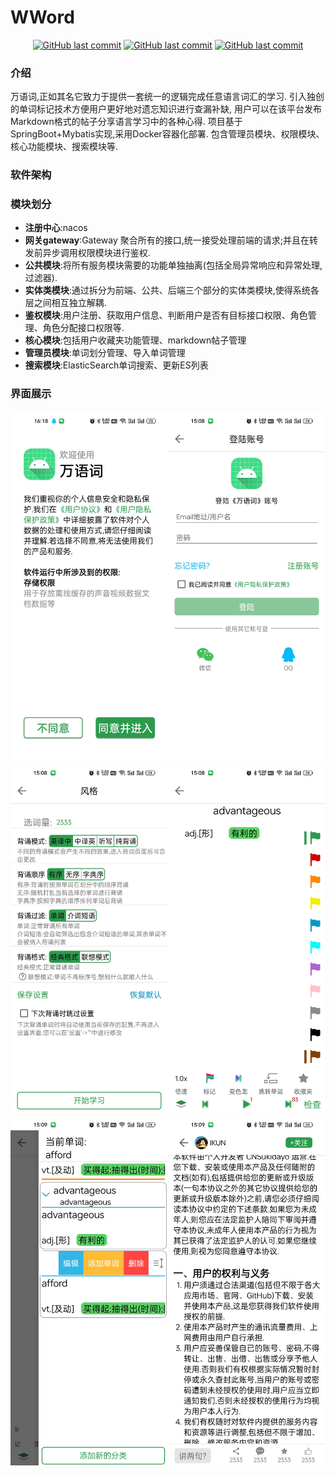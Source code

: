 # WWord

<p align="center">
    <a href="https://github.com/CNSukidayo/WWord/commits"><img alt="GitHub last commit" src="https://img.shields.io/badge/JDK-17-red.svg?style=flat&logo=Oracle&labelColor=2B9C4C&color=DC2500" /></a>
    <a href="https://github.com/CNSukidayo/WWord/commits"><img alt="GitHub last commit" src="https://img.shields.io/github/last-commit/CNSukidayo/WWord" /></a>
    <a href="https://github.com/CNSukidayo/WWord/commits"><img alt="GitHub last commit" src="https://img.shields.io/badge/license-GPL 3.0-4EB1BA" /></a>
</p>

### 介绍

万语词,正如其名它致力于提供一套统一的逻辑完成任意语言词汇的学习.
引入独创的单词标记技术方便用户更好地对遗忘知识进行查漏补缺,
用户可以在该平台发布Markdown格式的帖子分享语言学习中的各种心得.
项目基于SpringBoot+Mybatis实现,采用Docker容器化部署.
包含管理员模块、权限模块、核心功能模块、搜索模块等.

### 软件架构

### 模块划分

* **注册中心**:nacos
* **网关gateway**:Gateway 聚合所有的接口,统一接受处理前端的请求;并且在转发前异步调用权限模块进行鉴权.
* **公共模块**:将所有服务模块需要的功能单独抽离(包括全局异常响应和异常处理,过滤器).
* **实体类模块**:通过拆分为前端、公共、后端三个部分的实体类模块,使得系统各层之间相互独立解耦.
* **鉴权模块**:用户注册、获取用户信息、判断用户是否有目标接口权限、角色管理、角色分配接口权限等.
* **核心模块**:包括用户收藏夹功能管理、markdown帖子管理
* **管理员模块**:单词划分管理、导入单词管理
* **搜索模块**:ElasticSearch单词搜索、更新ES列表

### 界面展示

<table border="0px">
    <tr>
        <img src="images/home_page_1.png" alt="登陆界面" />
    </tr>       
    <tr>
        <img src="images/home_page_2.png" alt="背词界面" />
    </tr>    
    <tr>
        <img src="images/home_page_3.png" alt="收藏夹和markdown显示" />
    </tr>    
</table>